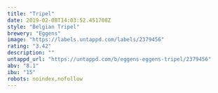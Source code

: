 ```yaml
---
title: "Tripel"
date: 2019-02-08T14:03:52.451708Z
style: "Belgian Tripel"
brewery: "Eggens"
image: "https://labels.untappd.com/labels/2379456"
rating: "3.42"
description: ""
untappd_url: "https://untappd.com/b/eggens-eggens-tripel/2379456"
abv: "8.1"
ibu: "15"
robots: noindex,nofollow
---
```

